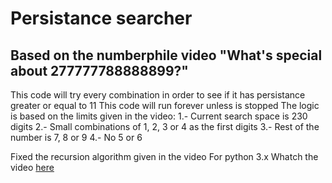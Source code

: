 # Persistance searcher
## Based on the numberphile video "What's special about 277777788888899?"

This code will try every combination in order to see if it has persistance greater or equal to 11
This code will run forever unless is stopped
The logic is based on the limits given in the video:
1.- Current search space is 230 digits
2.- Small combinations of 1, 2, 3 or 4 as the first digits
3.- Rest of the number is 7, 8 or 9
4.- No 5 or 6

Fixed the recursion algorithm given in the video
For python 3.x
Whatch the video [here](https://www.youtube.com/watch?v=Wim9WJeDTHQ)
